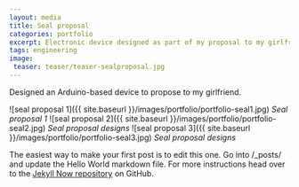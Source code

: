 ```yaml
---
layout: media
title: Seal proposal
categories: portfolio
excerpt: Electronic device designed as part of my proposal to my girlfriend.
tags: engineering
image:
 teaser: teaser/teaser-sealproposal.jpg
---
```


Designed an Arduino-based device to propose to my girlfriend.

![seal proposal 1]({{ site.baseurl }}/images/portfolio/portfolio-seal1.jpg)
*Seal proposal 1*
![seal proposal 2]({{ site.baseurl }}/images/portfolio/portfolio-seal2.jpg)
*Seal proposal designs*
![seal proposal 3]({{ site.baseurl }}/images/portfolio/portfolio-seal3.jpg)
*Seal proposal designs*

The easiest way to make your first post is to edit this one. Go into /_posts/ and update the Hello World markdown file. For more instructions head over to the [Jekyll Now repository](https://github.com/barryclark/jekyll-now) on GitHub.
